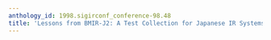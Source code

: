 ```yaml
---
anthology_id: 1998.sigirconf_conference-98.48
title: 'Lessons from BMIR-J2: A Test Collection for Japanese IR Systems'
---
```

